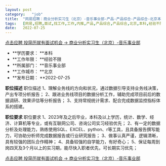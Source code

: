 ```yaml
---
layout:	post
category:	"job"
title:	"网易招聘：商业分析实习生（北京）-音乐事业部-产品-产品综合-产品综合-北京本科经验不限"
tags:	[网易,招聘,面试,找工作,工作,内推,产品,产品综合,产品综合,北京,本科,经验不限]
date:	2022-07-25
---
```


[点击应聘 投简历就有面试机会 -> 商业分析实习生（北京）-音乐事业部](http://mobile.bole.netease.com/bole/boleDetail?id=41782&employeeId=346f03c3cda5f04c&key=all)



- **学历要求： **本科
- **工作年限： **经验不限
- **所属部门： **音乐事业部
- **工作城市： **北京
- **发布日期： **2022-07-25



**职位描述**
职位描述
1、理解业务线的方向和状况，通过数据引导支持业务线决策，产出专项分析报告；
2、跟进业务线项目的数据分析工作，辅助完成项目前后的数据调研、效果评估等分析报告；
3、支持常规统计需求、配合完成数据监控指标体系的搭建。




**职位要求**
职位要求
1、2023年及之后毕业，本科及以上学历，统计、数学、经济、计算机等专业，或有互联网公司、咨询公司实习经验优先；
2、有一定的数据分析及处理能力，熟练使用SQL、EXCEL、python、r等工具，且具备报告撰写能力，可协助分析师完成数据报告或行业研究报告；
3、做事认真严谨，逻辑清晰，具有较强的团队合作精神；
4、具备较强的自学能力，有好奇心；
5、保证每周到岗四天及3个月以上的实习期，能尽快入职者优先，可长期实习优先；



[点击应聘 投简历就有面试机会 -> 商业分析实习生（北京）-音乐事业部](http://mobile.bole.netease.com/bole/boleDetail?id=41782&employeeId=346f03c3cda5f04c&key=all)